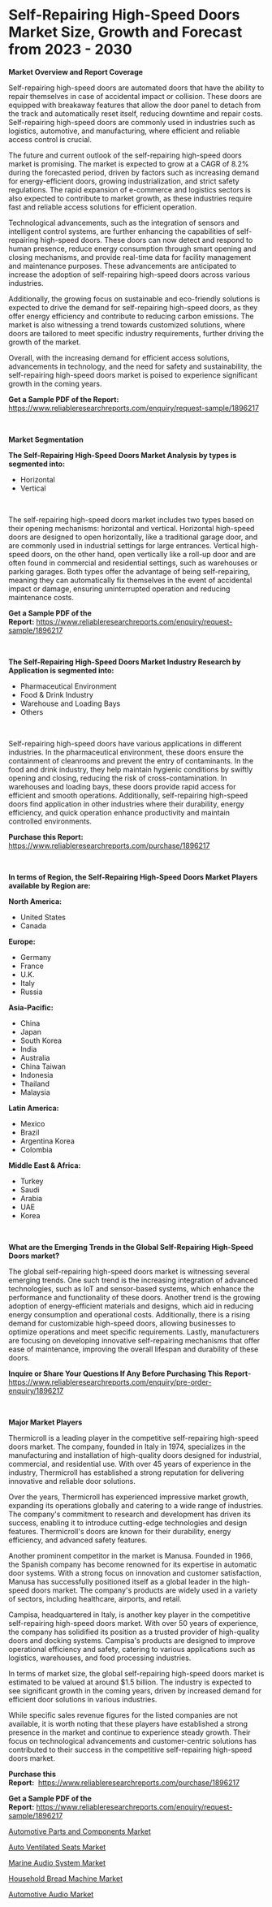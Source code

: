 <p><h1>Self-Repairing High-Speed Doors Market Size, Growth and Forecast from 2023 - 2030</h1></p><p><strong>Market Overview and Report Coverage</strong></p>
<p><p>Self-repairing high-speed doors are automated doors that have the ability to repair themselves in case of accidental impact or collision. These doors are equipped with breakaway features that allow the door panel to detach from the track and automatically reset itself, reducing downtime and repair costs. Self-repairing high-speed doors are commonly used in industries such as logistics, automotive, and manufacturing, where efficient and reliable access control is crucial.</p><p>The future and current outlook of the self-repairing high-speed doors market is promising. The market is expected to grow at a CAGR of 8.2% during the forecasted period, driven by factors such as increasing demand for energy-efficient doors, growing industrialization, and strict safety regulations. The rapid expansion of e-commerce and logistics sectors is also expected to contribute to market growth, as these industries require fast and reliable access solutions for efficient operation.</p><p>Technological advancements, such as the integration of sensors and intelligent control systems, are further enhancing the capabilities of self-repairing high-speed doors. These doors can now detect and respond to human presence, reduce energy consumption through smart opening and closing mechanisms, and provide real-time data for facility management and maintenance purposes. These advancements are anticipated to increase the adoption of self-repairing high-speed doors across various industries.</p><p>Additionally, the growing focus on sustainable and eco-friendly solutions is expected to drive the demand for self-repairing high-speed doors, as they offer energy efficiency and contribute to reducing carbon emissions. The market is also witnessing a trend towards customized solutions, where doors are tailored to meet specific industry requirements, further driving the growth of the market.</p><p>Overall, with the increasing demand for efficient access solutions, advancements in technology, and the need for safety and sustainability, the self-repairing high-speed doors market is poised to experience significant growth in the coming years.</p></p>
<p><strong>Get a Sample PDF of the Report:</strong> <a href="https://www.reliableresearchreports.com/enquiry/request-sample/1896217">https://www.reliableresearchreports.com/enquiry/request-sample/1896217</a></p>
<p>&nbsp;</p>
<p><strong>Market Segmentation</strong></p>
<p><strong>The Self-Repairing High-Speed Doors Market Analysis by types is segmented into:</strong></p>
<p><ul><li>Horizontal</li><li>Vertical</li></ul></p>
<p>&nbsp;</p>
<p><p>The self-repairing high-speed doors market includes two types based on their opening mechanisms: horizontal and vertical. Horizontal high-speed doors are designed to open horizontally, like a traditional garage door, and are commonly used in industrial settings for large entrances. Vertical high-speed doors, on the other hand, open vertically like a roll-up door and are often found in commercial and residential settings, such as warehouses or parking garages. Both types offer the advantage of being self-repairing, meaning they can automatically fix themselves in the event of accidental impact or damage, ensuring uninterrupted operation and reducing maintenance costs.</p></p>
<p><strong>Get a Sample PDF of the Report:</strong>&nbsp;<a href="https://www.reliableresearchreports.com/enquiry/request-sample/1896217">https://www.reliableresearchreports.com/enquiry/request-sample/1896217</a></p>
<p>&nbsp;</p>
<p><strong>The Self-Repairing High-Speed Doors Market Industry Research by Application is segmented into:</strong></p>
<p><ul><li>Pharmaceutical Environment</li><li>Food & Drink Industry</li><li>Warehouse and Loading Bays</li><li>Others</li></ul></p>
<p>&nbsp;</p>
<p><p>Self-repairing high-speed doors have various applications in different industries. In the pharmaceutical environment, these doors ensure the containment of cleanrooms and prevent the entry of contaminants. In the food and drink industry, they help maintain hygienic conditions by swiftly opening and closing, reducing the risk of cross-contamination. In warehouses and loading bays, these doors provide rapid access for efficient and smooth operations. Additionally, self-repairing high-speed doors find application in other industries where their durability, energy efficiency, and quick operation enhance productivity and maintain controlled environments.</p></p>
<p><strong>Purchase this Report:</strong>&nbsp; <a href="https://www.reliableresearchreports.com/purchase/1896217">https://www.reliableresearchreports.com/purchase/1896217</a></p>
<p>&nbsp;</p>
<p><strong>In terms of Region, the Self-Repairing High-Speed Doors Market Players available by Region are:</strong></p>
<p>
    <p> <strong> North America: </strong>
        <ul>
            <li>United States</li>
            <li>Canada</li>
        </ul>
        </p> 
    <p> <strong> Europe: </strong>
        <ul>
            <li>Germany</li>
            <li>France</li>
            <li>U.K.</li>
            <li>Italy</li>
            <li>Russia</li>
        </ul>
        </p> 
    <p> <strong> Asia-Pacific: </strong>
        <ul>
            <li>China</li>
            <li>Japan</li>
            <li>South Korea</li>
            <li>India</li>
            <li>Australia</li>
            <li>China Taiwan</li>
            <li>Indonesia</li>
            <li>Thailand</li>
            <li>Malaysia</li>
        </ul>
        </p> 
    <p> <strong> Latin America: </strong>
        <ul>
            <li>Mexico</li>
            <li>Brazil</li>
            <li>Argentina Korea</li>
            <li>Colombia</li>
        </ul>
        </p> 
    <p> <strong> Middle East & Africa: </strong>
        <ul>
            <li>Turkey</li>
            <li>Saudi</li>
            <li>Arabia</li>
            <li>UAE</li>
            <li>Korea</li>
        </ul>
    </p>
    </p>
<p>&nbsp;</p>
<p><strong>What are the Emerging Trends in the Global Self-Repairing High-Speed Doors market?</strong></p>
<p><p>The global self-repairing high-speed doors market is witnessing several emerging trends. One such trend is the increasing integration of advanced technologies, such as IoT and sensor-based systems, which enhance the performance and functionality of these doors. Another trend is the growing adoption of energy-efficient materials and designs, which aid in reducing energy consumption and operational costs. Additionally, there is a rising demand for customizable high-speed doors, allowing businesses to optimize operations and meet specific requirements. Lastly, manufacturers are focusing on developing innovative self-repairing mechanisms that offer ease of maintenance, improving the overall lifespan and durability of these doors.</p></p>
<p><strong>Inquire or Share Your Questions If Any Before Purchasing This Report</strong>- <a href="https://www.reliableresearchreports.com/enquiry/pre-order-enquiry/1896217">https://www.reliableresearchreports.com/enquiry/pre-order-enquiry/1896217</a></p>
<p>&nbsp;</p>
<p><strong>Major Market Players</strong></p>
<p><p>Thermicroll is a leading player in the competitive self-repairing high-speed doors market. The company, founded in Italy in 1974, specializes in the manufacturing and installation of high-quality doors designed for industrial, commercial, and residential use. With over 45 years of experience in the industry, Thermicroll has established a strong reputation for delivering innovative and reliable door solutions.</p><p>Over the years, Thermicroll has experienced impressive market growth, expanding its operations globally and catering to a wide range of industries. The company's commitment to research and development has driven its success, enabling it to introduce cutting-edge technologies and design features. Thermicroll's doors are known for their durability, energy efficiency, and advanced safety features.</p><p>Another prominent competitor in the market is Manusa. Founded in 1966, the Spanish company has become renowned for its expertise in automatic door systems. With a strong focus on innovation and customer satisfaction, Manusa has successfully positioned itself as a global leader in the high-speed doors market. The company's products are widely used in a variety of sectors, including healthcare, airports, and retail.</p><p>Campisa, headquartered in Italy, is another key player in the competitive self-repairing high-speed doors market. With over 50 years of experience, the company has solidified its position as a trusted provider of high-quality doors and docking systems. Campisa's products are designed to improve operational efficiency and safety, catering to various applications such as logistics, warehouses, and food processing industries.</p><p>In terms of market size, the global self-repairing high-speed doors market is estimated to be valued at around $1.5 billion. The industry is expected to see significant growth in the coming years, driven by increased demand for efficient door solutions in various industries.</p><p>While specific sales revenue figures for the listed companies are not available, it is worth noting that these players have established a strong presence in the market and continue to experience steady growth. Their focus on technological advancements and customer-centric solutions has contributed to their success in the competitive self-repairing high-speed doors market.</p></p>
<p><strong>Purchase this Report:</strong>&nbsp;&nbsp;<a href="https://www.reliableresearchreports.com/purchase/1896217">https://www.reliableresearchreports.com/purchase/1896217</a></p>
<p></p>
<p><strong>Get a Sample PDF of the Report:</strong>&nbsp;<a href="https://www.reliableresearchreports.com/enquiry/request-sample/1896217">https://www.reliableresearchreports.com/enquiry/request-sample/1896217</a></p>
<p><p><a href="https://medium.com/@amyjacobi1918/automotive-parts-and-components-market-comprehensive-assessment-by-type-application-and-d2bd751be966">Automotive Parts and Components Market</a></p><p><a href="https://medium.com/@raygrimes1999/auto-ventilated-seats-nbsp-market-focuses-on-market-share-size-and-projected-forecast-till-2030-0ecf7ef2414d">Auto Ventilated Seats Market</a></p><p><a href="https://medium.com/@mayrussel1912/marine-audio-system-market-comprehensive-assessment-by-type-application-and-geography-4c9d736933e1">Marine Audio System Market</a></p><p><a href="https://github.com/RichRobinson5/Market-Research-Report-List-2/blob/main/household-bread-machine-market.md">Household Bread Machine Market</a></p><p><a href="https://medium.com/@fredyconn/analyzing-automotive-audio-market-global-industry-perspective-and-forecast-2023-to-2030-35ce12ba19b4">Automotive Audio Market</a></p></p>